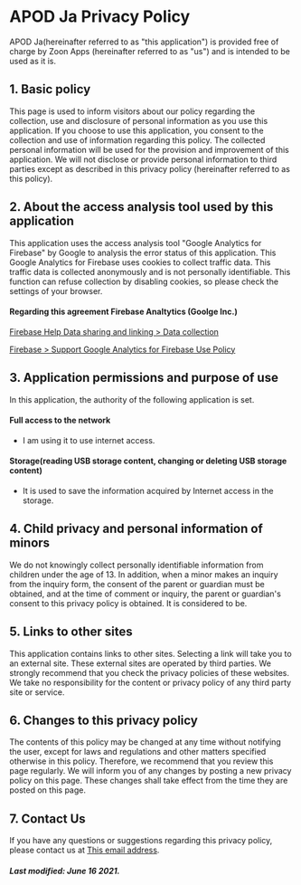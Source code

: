 # APOD Ja Privacy Policy
APOD Ja(hereinafter referred to as "this application") is provided free of charge by Zoon Apps (hereinafter referred to as "us") and is intended to be used as it is.

## 1. Basic policy
This page is used to inform visitors about our policy regarding the collection, use and disclosure of personal information as you use this application.
If you choose to use this application, you consent to the collection and use of information regarding this policy. The collected personal information will be used for the provision and improvement of this application. We will not disclose or provide personal information to third parties except as described in this privacy policy (hereinafter referred to as this policy).

## 2. About the access analysis tool used by this application
This application uses the access analysis tool "Google Analytics for Firebase" by Google to analysis the error status of this application.
This Google Analytics for Firebase uses cookies to collect traffic data.
This traffic data is collected anonymously and is not personally identifiable.
This function can refuse collection by disabling cookies, so please check the settings of your browser.

#### Regarding this agreement Firebase Analtytics (Goolge Inc.)
[Firebase Help Data sharing and linking > Data collection](https://support.google.com/firebase/answer/6318039?hl=en)

[Firebase > Support Google Analytics for Firebase Use Policy](https://firebase.google.com/policies/analytics/?hl=en)

## 3. Application permissions and purpose of use
In this application, the authority of the following application is set.

#### Full access to the network
- I am using it to use internet access.

#### Storage(reading USB storage content, changing or deleting USB storage content)
- It is used to save the information acquired by Internet access in the storage.

## 4. Child privacy and personal information of minors
We do not knowingly collect personally identifiable information from children under the age of 13. In addition, when a minor makes an inquiry from the inquiry form, the consent of the parent or guardian must be obtained, and at the time of comment or inquiry, the parent or guardian's consent to this privacy policy is obtained. It is considered to be.

## 5. Links to other sites
This application contains links to other sites. Selecting a link will take you to an external site. These external sites are operated by third parties. We strongly recommend that you check the privacy policies of these websites. We take no responsibility for the content or privacy policy of any third party site or service.

## 6. Changes to this privacy policy
The contents of this policy may be changed at any time without notifying the user, except for laws and regulations and other matters specified otherwise in this policy. Therefore, we recommend that you review this page regularly. We will inform you of any changes by posting a new privacy policy on this page. These changes shall take effect from the time they are posted on this page.

## 7. Contact Us
If you have any questions or suggestions regarding this privacy policy, please contact us at [This email address](mailto:zoonnapps@gmail.com).

##### Last modified: June 16 2021.
